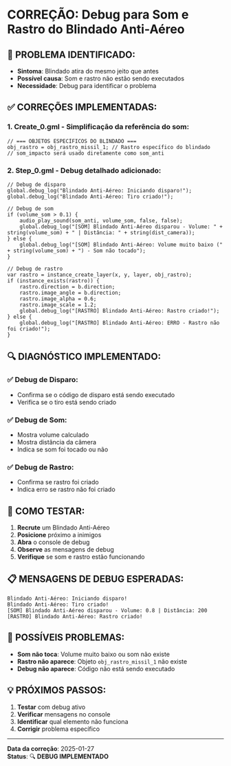 # CORREÇÃO: Debug para Som e Rastro do Blindado Anti-Aéreo

## 🚨 **PROBLEMA IDENTIFICADO:**
- **Sintoma**: Blindado atira do mesmo jeito que antes
- **Possível causa**: Som e rastro não estão sendo executados
- **Necessidade**: Debug para identificar o problema

## ✅ **CORREÇÕES IMPLEMENTADAS:**

### **1. Create_0.gml - Simplificação da referência do som:**
```gml
// === OBJETOS ESPECÍFICOS DO BLINDADO ===
obj_rastro = obj_rastro_missil_1; // Rastro específico do blindado
// som_impacto será usado diretamente como som_anti
```

### **2. Step_0.gml - Debug detalhado adicionado:**
```gml
// Debug de disparo
global.debug_log("Blindado Anti-Aéreo: Iniciando disparo!");
global.debug_log("Blindado Anti-Aéreo: Tiro criado!");

// Debug de som
if (volume_som > 0.1) {
    audio_play_sound(som_anti, volume_som, false, false);
    global.debug_log("[SOM] Blindado Anti-Aéreo disparou - Volume: " + string(volume_som) + " | Distância: " + string(dist_camera));
} else {
    global.debug_log("[SOM] Blindado Anti-Aéreo: Volume muito baixo (" + string(volume_som) + ") - Som não tocado");
}

// Debug de rastro
var rastro = instance_create_layer(x, y, layer, obj_rastro);
if (instance_exists(rastro)) {
    rastro.direction = b.direction;
    rastro.image_angle = b.direction;
    rastro.image_alpha = 0.6;
    rastro.image_scale = 1.2;
    global.debug_log("[RASTRO] Blindado Anti-Aéreo: Rastro criado!");
} else {
    global.debug_log("[RASTRO] Blindado Anti-Aéreo: ERRO - Rastro não foi criado!");
}
```

## 🔍 **DIAGNÓSTICO IMPLEMENTADO:**

### **✅ Debug de Disparo:**
- Confirma se o código de disparo está sendo executado
- Verifica se o tiro está sendo criado

### **✅ Debug de Som:**
- Mostra volume calculado
- Mostra distância da câmera
- Indica se som foi tocado ou não

### **✅ Debug de Rastro:**
- Confirma se rastro foi criado
- Indica erro se rastro não foi criado

## 🧪 **COMO TESTAR:**
1. **Recrute** um Blindado Anti-Aéreo
2. **Posicione** próximo a inimigos
3. **Abra** o console de debug
4. **Observe** as mensagens de debug
5. **Verifique** se som e rastro estão funcionando

## 📋 **MENSAGENS DE DEBUG ESPERADAS:**
```
Blindado Anti-Aéreo: Iniciando disparo!
Blindado Anti-Aéreo: Tiro criado!
[SOM] Blindado Anti-Aéreo disparou - Volume: 0.8 | Distância: 200
[RASTRO] Blindado Anti-Aéreo: Rastro criado!
```

## 🚨 **POSSÍVEIS PROBLEMAS:**
- **Som não toca**: Volume muito baixo ou som não existe
- **Rastro não aparece**: Objeto `obj_rastro_missil_1` não existe
- **Debug não aparece**: Código não está sendo executado

## 💡 **PRÓXIMOS PASSOS:**
1. **Testar** com debug ativo
2. **Verificar** mensagens no console
3. **Identificar** qual elemento não funciona
4. **Corrigir** problema específico

---
**Data da correção**: 2025-01-27  
**Status**: 🔍 **DEBUG IMPLEMENTADO**
